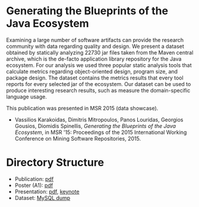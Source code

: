 Generating the Blueprints of the Java Ecosystem
============

Examining a large number of software artifacts can provide the research community with data regarding quality and design. We present a dataset obtained by statically analyzing 22730 jar files taken from the Maven central archive, which is the de-facto application library repository for the Java ecosystem. For our analysis we used three popular static analysis tools that calculate metrics regarding object-oriented design, program size, and package design. The dataset contains the metrics results that every tool reports for every selected jar of the ecosystem. Our dataset can be used to produce interesting research results, such as measure the domain-specific language usage.

This publication was presented in MSR 2015 (data showcase).

- Vassilios Karakoidas, Dimitris Mitropoulos, Panos Louridas, Georgios Gousios, Diomidis Spinellis, _Generating the Blueprints of the Java Ecosystem_, in MSR '15: Proceedings of the 2015 International Working Conference on Mining Software Repositories, 2015.

Directory Structure
============

- Publication: [pdf](msr-2015.pdf)
- Poster (A1): [pdf](poster_a1.pdf)
- Presentation: [pdf](presentation-datashowcase.pdf), [keynote](presentation-datashowcase.key)
- Dataset: [MySQL dump](http://gaijin.dmst.aueb.gr/~bkarak/data_msr2015.bz2)
